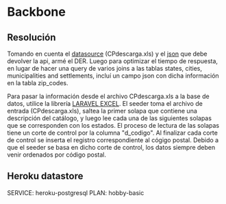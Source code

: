 # Backbone

## Resolución

Tomando en cuenta el <a href="https://www.correosdemexico.gob.mx/SSLServicios/ConsultaCP/CodigoPostal_Exportar.aspx">datasource</a> (CPdescarga.xls) y el <a href="https://jobs.backbonesystems.io/api/zip-codes/01210">json</a> que debe devolver la api, armé el DER. Luego para optimizar el tiempo de respuesta, en lugar de hacer una query de varios joins a las tablas states, cities, municipalities and settlements, incluí un campo json con dicha información en la tabla zip_codes.

Para pasar la información desde el archivo CPdescarga.xls a la base de datos, utilice la librería <a href="https://laravel-excel.com/">LARAVEL EXCEL</a>. El seeder toma el archivo de entrada (CPdescarga.xls), saltea la primer solapa que contiene una descripción del catálogo, y luego lee cada una de las siguientes solapas que se corresponden con los estados. El proceso de lectura de las solapas tiene un corte de control por la columna "d_codigo". Al finalizar cada corte de control se inserta el registro correspondiente al cógigo postal. Debido a que el seeder se basa en dicho corte de control, los datos siempre deben venir ordenados por código postal.

## Heroku datastore

SERVICE: heroku-postgresql
PLAN: hobby-basic